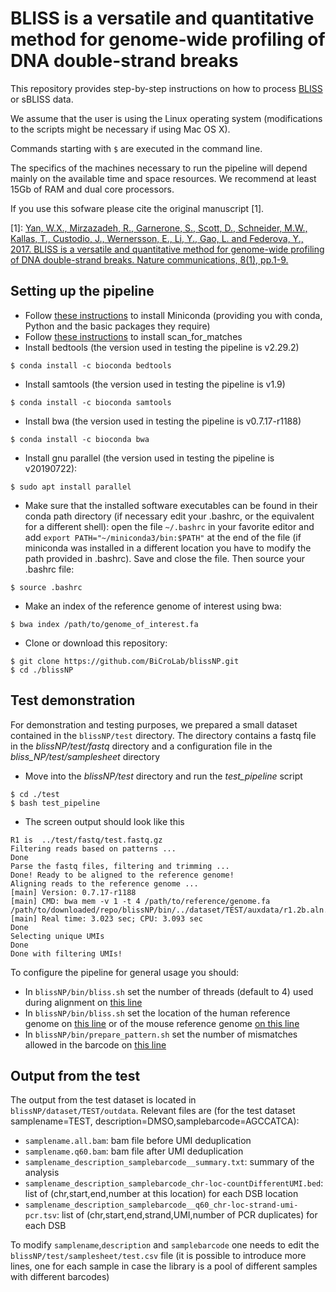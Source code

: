 # BLISS is a versatile and quantitative method for genome-wide profiling of DNA double-strand breaks
This repository provides step-by-step instructions on how to process [BLISS](https://www.nature.com/articles/ncomms15058) or sBLISS data.

We assume that the user is using the Linux operating system (modifications to the scripts might be necessary if using Mac OS X).

Commands starting with ```$``` are executed in the command line.

The specifics of the machines necessary to run the pipeline will depend mainly on the available time and space resources. We recommend at least 15Gb of RAM and dual core processors.  

If you use this sofware please cite the original manuscript [1].

[1]: [Yan, W.X., Mirzazadeh, R., Garnerone, S., Scott, D., Schneider, M.W., Kallas, T., Custodio, J., Wernersson, E., Li, Y., Gao, L. and Federova, Y., 2017. BLISS is a versatile and quantitative method for genome-wide profiling of DNA double-strand breaks. Nature communications, 8(1), pp.1-9.](https://www.nature.com/articles/ncomms15058) 

## Setting up the pipeline

* Follow [these instructions](https://docs.conda.io/en/latest/miniconda.html) to install Miniconda (providing you with conda, Python and the basic packages they require)
* Follow [these instructions](http://blog.theseed.org/servers/2010/07/scan-for-matches.html) to install scan_for_matches
* Install bedtools (the version used in testing the pipeline is v2.29.2)
```
$ conda install -c bioconda bedtools
```
* Install samtools (the version used in testing the pipeline is v1.9)
```
$ conda install -c bioconda samtools
```
* Install bwa (the version used in testing the pipeline is v0.7.17-r1188)
```
$ conda install -c bioconda bwa
```
* Install gnu parallel (the version used in testing the pipeline is v20190722):
```
$ sudo apt install parallel
```
* Make sure that the installed software executables can be found in their conda path directory (if necessary edit your .bashrc, or the equivalent for a different shell): open the file ```~/.bashrc``` in your favorite editor and add ```export PATH="~/miniconda3/bin:$PATH"``` at the end of the file (if miniconda was installed in a different location you have to modify the path provided in .bashrc). Save and close the file. Then source your .bashrc file:
```
$ source .bashrc
```
* Make an index of the reference genome of interest using bwa:
```
$ bwa index /path/to/genome_of_interest.fa
```
* Clone or download this repository:
```
$ git clone https://github.com/BiCroLab/blissNP.git
$ cd ./blissNP
```
## Test demonstration
For demonstration and testing purposes, we prepared a small dataset contained in the ```blissNP/test``` directory. The directory contains a fastq file in the *blissNP/test/fastq* directory and a configuration file in the *bliss_NP/test/samplesheet* directory

* Move into the  *blissNP/test* directory and run the *test_pipeline* script
```
$ cd ./test
$ bash test_pipeline
```
* The screen output should look like this
```
R1 is  ../test/fastq/test.fastq.gz
Filtering reads based on patterns ...
Done
Parse the fastq files, filtering and trimming ...
Done! Ready to be aligned to the reference genome!
Aligning reads to the reference genome ...
[main] Version: 0.7.17-r1188
[main] CMD: bwa mem -v 1 -t 4 /path/to/reference/genome.fa /path/to/downloaded/repo/blissNP/bin/../dataset/TEST/auxdata/r1.2b.aln.fq
[main] Real time: 3.023 sec; CPU: 3.093 sec
Done
Selecting unique UMIs
Done
Done with filtering UMIs!
```

To configure the pipeline for general usage you should:
* In ```blissNP/bin/bliss.sh``` set the number of threads (default to 4) used during alignment on [this line](https://github.com/BiCroLab/blissNP/blob/f1aec60e1c4d2631fb4add82505deb06598c0017/bin/bliss.sh#L12) 
* In ```blissNP/bin/bliss.sh``` set the location of the human reference genome on [this line](https://github.com/BiCroLab/blissNP/blob/f1aec60e1c4d2631fb4add82505deb06598c0017/bin/bliss.sh#L22) or of the mouse reference genome [on this line](https://github.com/BiCroLab/blissNP/blob/f1aec60e1c4d2631fb4add82505deb06598c0017/bin/bliss.sh#L26)
* In ```blissNP/bin/prepare_pattern.sh``` set the number of mismatches allowed in the barcode on [this line](https://github.com/BiCroLab/blissNP/blob/f1aec60e1c4d2631fb4add82505deb06598c0017/bin/prepare_pattern.sh#L13)

## Output from the test
The output from the test dataset is located in ```blissNP/dataset/TEST/outdata```.
Relevant files are (for the test dataset samplename=TEST, description=DMSO,samplebarcode=AGCCATCA):
* ```samplename.all.bam```: bam file before UMI deduplication
* ```samplename.q60.bam```: bam file after UMI deduplication
* ```samplename_description_samplebarcode__summary.txt```: summary of the analysis
* ```samplename_description_samplebarcode_chr-loc-countDifferentUMI.bed```: list of (chr,start,end,number at this location) for each DSB location
* ```samplename_description_samplebarcode__q60_chr-loc-strand-umi-pcr.tsv```: list of (chr,start,end,strand,UMI,number of PCR duplicates) for each DSB

To modify ```samplename```,```description``` and ```samplebarcode``` one needs to edit the ```blissNP/test/samplesheet/test.csv``` file (it is possible to introduce more lines, one for each sample in case the library is a pool of different samples with different barcodes)
